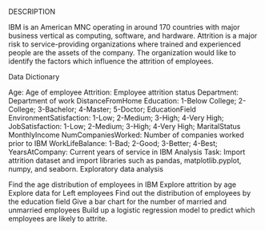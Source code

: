 DESCRIPTION

IBM is an American MNC operating in around 170 countries with major business vertical as computing, software, and hardware.
Attrition is a major risk to service-providing organizations where trained and experienced people are the assets of the company. The organization would like to identify the factors which influence the attrition of employees.

Data Dictionary

Age: Age of employee
Attrition: Employee attrition status
Department: Department of work
DistanceFromHome
Education: 1-Below College; 2- College; 3-Bachelor; 4-Master; 5-Doctor;
EducationField
EnvironmentSatisfaction: 1-Low; 2-Medium; 3-High; 4-Very High;
JobSatisfaction: 1-Low; 2-Medium; 3-High; 4-Very High;
MaritalStatus
MonthlyIncome
NumCompaniesWorked: Number of companies worked prior to IBM
WorkLifeBalance: 1-Bad; 2-Good; 3-Better; 4-Best;
YearsAtCompany: Current years of service in IBM
Analysis Task:
Import attrition dataset and import libraries such as pandas, matplotlib.pyplot, numpy, and seaborn.
Exploratory data analysis

Find the age distribution of employees in IBM
Explore attrition by age
Explore data for Left employees
Find out the distribution of employees by the education field
Give a bar chart for the number of married and unmarried employees
Build up a logistic regression model to predict which employees are likely to attrite.
